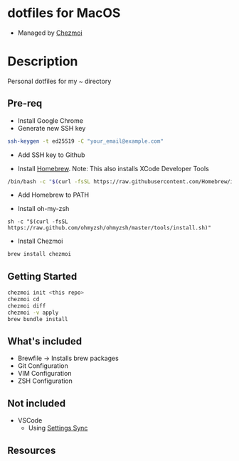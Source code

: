 # dotfiles for MacOS
- Managed by [Chezmoi](https://www.chezmoi.io/)

# Description
Personal dotfiles for my ~ directory

## Pre-req

- Install Google Chrome
- Generate new SSH key
```bash
ssh-keygen -t ed25519 -C "your_email@example.com"
```
- Add SSH key to Github

- Install [Homebrew](https://brew.sh/). Note: This also installs XCode Developer Tools
```bash
/bin/bash -c "$(curl -fsSL https://raw.githubusercontent.com/Homebrew/install/HEAD/install.sh)"
```
- Add Homebrew to PATH

- Install oh-my-zsh
```
sh -c "$(curl -fsSL https://raw.github.com/ohmyzsh/ohmyzsh/master/tools/install.sh)"
```

- Install Chezmoi
```bash
brew install chezmoi
```

## Getting Started

```bash
chezmoi init <this repo>
chezmoi cd
chezmoi diff
chezmoi -v apply
brew bundle install
```


## What's included
- Brewfile -> Installs brew packages
- Git Configuration
- VIM Configuration
- ZSH Configuration
## Not included
- VSCode
    - Using [Settings Sync](https://code.visualstudio.com/docs/editor/settings-sync)

## Resources
